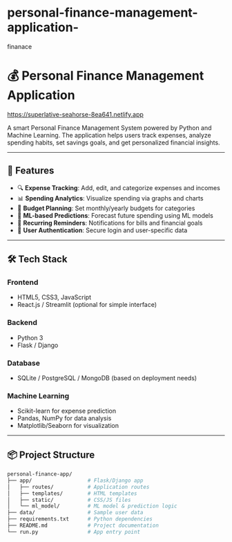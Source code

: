 # personal-finance-management-application-
finanace
# 💰 Personal Finance Management Application 

https://superlative-seahorse-8ea641.netlify.app

A smart Personal Finance Management System powered by Python and Machine Learning. The application helps users track expenses, analyze spending habits, set savings goals, and get personalized financial insights.

---

## 🚀 Features

- 🔍 **Expense Tracking**: Add, edit, and categorize expenses and incomes
- 📊 **Spending Analytics**: Visualize spending via graphs and charts
- 🎯 **Budget Planning**: Set monthly/yearly budgets for categories
- 🧠 **ML-based Predictions**: Forecast future spending using ML models
- 📅 **Recurring Reminders**: Notifications for bills and financial goals
- 🔐 **User Authentication**: Secure login and user-specific data

---

## 🛠️ Tech Stack

### Frontend
- HTML5, CSS3, JavaScript
- React.js / Streamlit (optional for simple interface)

### Backend
- Python 3
- Flask / Django

### Database
- SQLite / PostgreSQL / MongoDB (based on deployment needs)

### Machine Learning
- Scikit-learn for expense prediction
- Pandas, NumPy for data analysis
- Matplotlib/Seaborn for visualization

---

## 📦 Project Structure

```bash
personal-finance-app/
├── app/                  # Flask/Django app
│   ├── routes/           # Application routes
│   ├── templates/        # HTML templates
│   ├── static/           # CSS/JS files
│   └── ml_model/         # ML model & prediction logic
├── data/                 # Sample user data
├── requirements.txt      # Python dependencies
├── README.md             # Project documentation
└── run.py                # App entry point
